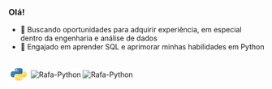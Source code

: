 ### Olá!

- 🔭 Buscando oportunidades para adquirir experiência, em especial dentro da engenharia e análise de dados
- 🌱 Engajado em aprender SQL e aprimorar minhas habilidades em Python

<div style="display: inline_block"><br>
  <img align="center" alt="Rafa-Python" height="30" width="40" src="https://raw.githubusercontent.com/devicons/devicon/master/icons/python/python-original.svg">
  <img align="center" alt="Rafa-Python" height="30" width="40" src="https://cdn.jsdelivr.net/gh/devicons/devicon/icons/postgresql/postgresql-plain.svg" />
  <img align="center" alt="Rafa-Python" height="30" width="40" src="https://www.pngwing.com/en/free-png-pgeit">
</div>

